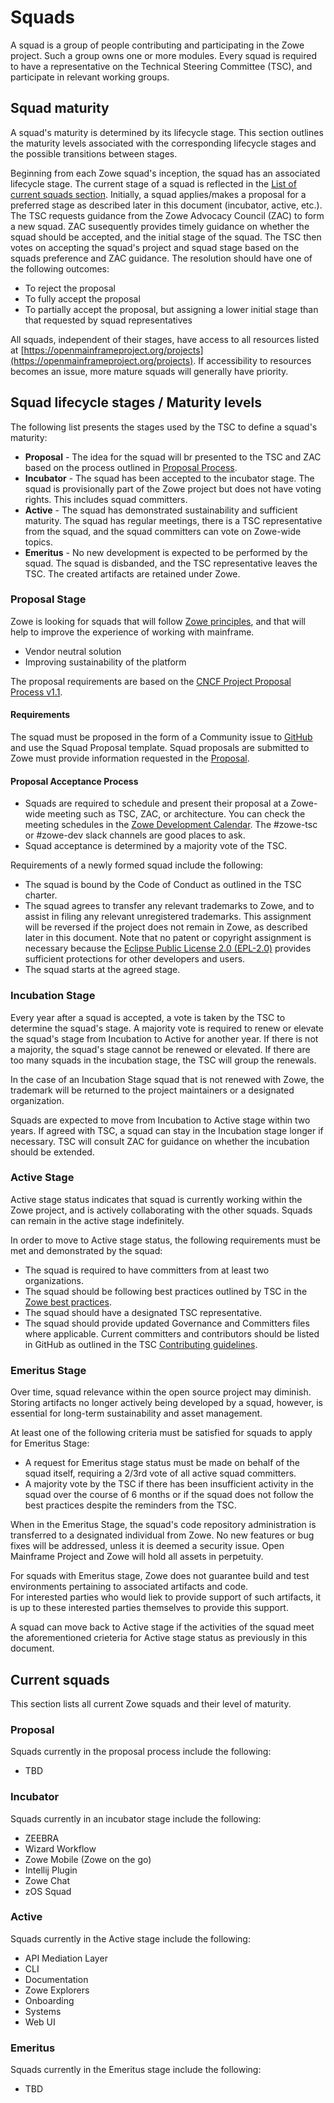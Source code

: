 # Squads

A squad is a group of people contributing and participating in the Zowe project. Such a group owns one or more modules. Every squad is required to have a representative on the Technical Steering Committee (TSC), and participate in relevant working groups. 

## Squad maturity
A squad's maturity is determined by its lifecycle stage. This section outlines the maturity levels associated with the corresponding lifecycle stages and the possible transitions between stages.

Beginning from each Zowe squad's inception, the squad has an associated lifecycle stage.
The current stage of a squad is reflected in the [List of current squads section](#current-squads).
Initially, a squad applies/makes a proposal for a preferred stage as described later in this document (incubator, active, etc.).
The TSC requests guidance from the Zowe Advocacy Council (ZAC) to form a new squad.
ZAC susequently provides timely guidance on whether the squad should be accepted, and the initial stage of the squad.
The TSC then votes on accepting the squad's project and squad stage based on the squads preference and ZAC guidance.
The resolution should have one of the following outcomes:
- To reject the proposal
- To fully accept the proposal
- To partially accept the proposal, but assigning a lower initial stage than that requested by squad representatives

All squads, independent of their stages, have access to all resources listed at [https://openmainframeproject.org/projects](https://openmainframeproject.org/projects). If accessibility to resources becomes an issue, more mature squads will generally have priority.

## Squad lifecycle stages / Maturity levels
The following list presents the stages used by the TSC to define a squad's maturity:

- **Proposal** - The idea for the squad will br presented to the TSC and ZAC based on the process outlined in [Proposal Process](#proposal-acceptance-process).
- **Incubator** - The squad has been accepted to the incubator stage. The squad is provisionally part of the Zowe project but does not have voting rights. This includes squad committers.  
- **Active** - The squad has demonstrated sustainability and sufficient maturity. The squad has regular meetings, there is a TSC representative from the squad, and the squad committers can vote on Zowe-wide topics.
- **Emeritus** - No new development is expected to be performed by the squad. The squad is disbanded, and the TSC representative leaves the TSC. The created artifacts are retained under Zowe. 

### Proposal Stage

Zowe is looking for squads that will follow [Zowe principles](principles.md), and that will help to improve the experience of working with mainframe. 

- Vendor neutral solution
- Improving sustainability of the platform

The proposal requirements are based on the [CNCF Project Proposal Process v1.1](https://github.com/CNCF/toc/blob/40abe6f81c2b46842a87d6c47cf4190f0d8c1856/process/project_proposals.adoc).

#### Requirements

The squad must be proposed in the form of a Community issue to [GitHub](https://github.com/zowe/community/issues) and use the Squad Proposal template. 
Squad proposals are submitted to Zowe must provide information requested in the [Proposal](../.github/ISSUE_TEMPLATE/proposal.md).

#### Proposal Acceptance Process

* Squads are required to schedule and present their proposal at a Zowe-wide meeting such as TSC, ZAC, or architecture. You can check the meeting schedules in the [Zowe Development Calendar](https://lists.openmainframeproject.org/g/zowe-dev/calendar). The #zowe-tsc or #zowe-dev slack channels are good places to ask. 
* Squad acceptance is determined by a majority vote of the TSC.

Requirements of a newly formed squad include the following:
* The squad is bound by the Code of Conduct as outlined in the TSC charter.
* The squad agrees to transfer any relevant trademarks to Zowe, and to assist in filing any relevant unregistered trademarks. This assignment will be reversed if the project does not remain in Zowe, as described later in this document. Note that no patent or copyright assignment is necessary because the [Eclipse Public License 2.0 (EPL-2.0)](https://spdx.org/licenses/EPL-2.0.html) provides sufficient protections for other developers and users.
* The squad starts at the agreed stage.

### Incubation Stage

Every year after a squad is accepted, a vote is taken by the TSC to determine the squad's stage. 
A majority vote is required to renew or elevate the squad's stage from Incubation to Active for another year. 
If there is not a majority, the squad's stage cannot be renewed or elevated. 
If there are too many squads in the incubation stage, the TSC will group the renewals.

In the case of an Incubation Stage squad that is not renewed with Zowe, the trademark will be returned to the project maintainers or a designated organization.

Squads are expected to move from Incubation to Active stage within two years. 
If agreed with TSC, a squad can stay in the Incubation stage longer if necessary. 
TSC will consult ZAC for guidance on whether the incubation should be extended.  

### Active Stage

Active stage status indicates that squad is currently working within the Zowe project, and is actively collaborating with the other squads. 
Squads can remain in the active stage indefinitely. 

In order to move to Active stage status, the following requirements must be met and demonstrated by the squad:
 * The squad is required to have committers from at least two organizations.
 * The squad should be following best practices outlined by TSC in the [Zowe best practices](https://github.com/zowe/community/tree/master/Technical-Steering-Committee/best-practices).
 * The squad should have a designated TSC representative. 
 * The squad should provide updated Governance and Committers files where applicable. Current committers and contributors should be listed in GitHub as outlined in the TSC [Contributing guidelines](contributing.md).

### Emeritus Stage

Over time, squad relevance within the open source project may diminish. 
Storing artifacts no longer actively being developed by a squad, however, is essential for long-term sustainability and asset management. 

At least one of the following criteria must be satisfied for squads to apply for Emeritus Stage:

* A request for Emeritus stage status must be made on behalf of the squad itself, requiring a 2/3rd vote of all active squad committers.
* A majority vote by the TSC if there has been insufficient activity in the squad over the course of 6 months or if the squad does not follow the best practices despite the reminders from the TSC.

When in the Emeritus Stage, the squad's code repository administration is transferred to a designated individual from Zowe. 
No new features or bug fixes will be addressed, unless it is deemed a security issue. 
Open Mainframe Project and Zowe will hold all assets in perpetuity.

For squads with Emeritus stage, Zowe does not guarantee build and test environments pertaining to associated artifacts and code.  
For interested parties who would liek to provide support of such artifacts, it is up to these interested parties themselves to provide this support. 

A squad can move back to Active stage if the activities of the squad meet the aforementioned crieteria for Active stage status as previously in this document.

## Current squads

This section lists all current Zowe squads and their level of maturity. 

### Proposal

Squads currently in the proposal process include the following:

- TBD

### Incubator

Squads currently in an incubator stage include the following:

- ZEEBRA
- Wizard Workflow
- Zowe Mobile (Zowe on the go)
- Intellij Plugin
- Zowe Chat
- zOS Squad

### Active

Squads currently in the Active stage include the following:

- API Mediation Layer
- CLI
- Documentation
- Zowe Explorers
- Onboarding
- Systems
- Web UI

### Emeritus

Squads currently in the Emeritus stage include the following: 
- TBD
